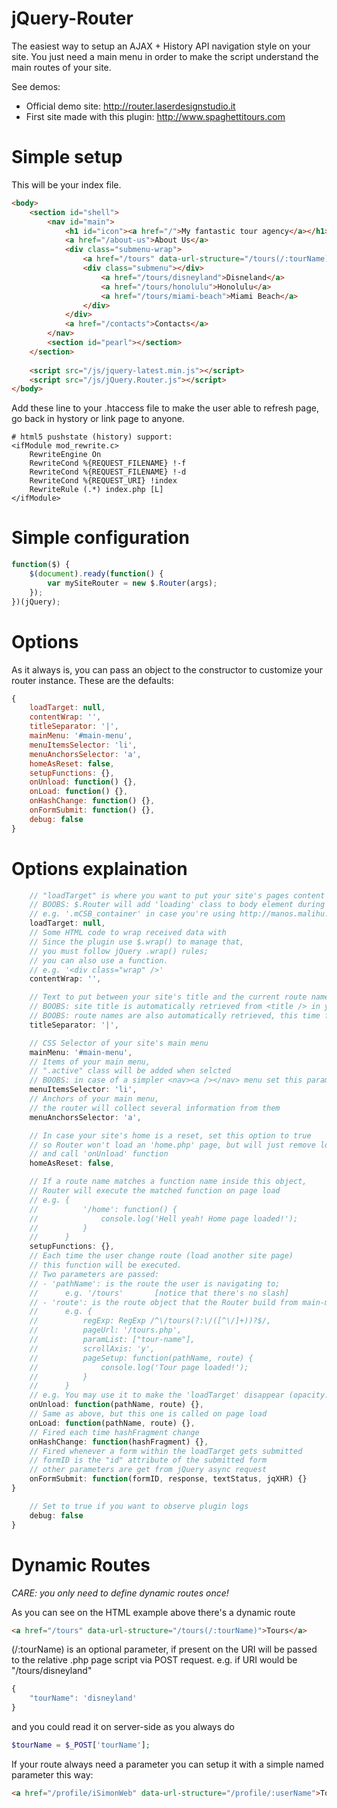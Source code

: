 jQuery-Router
=============

The easiest way to setup an AJAX + History API navigation style on your site.
You just need a main menu in order to make the script understand the main routes of your site.

See demos:
* Official demo site: http://router.laserdesignstudio.it
* First site made with this plugin: http://www.spaghettitours.com

Simple setup
=============
This will be your index file.
```html
<body>
	<section id="shell">
		<nav id="main">
			<h1 id="icon"><a href="/">My fantastic tour agency</a></h1>
			<a href="/about-us">About Us</a>
			<div class="submenu-wrap">
				<a href="/tours" data-url-structure="/tours(/:tourName)">Tours</a>
				<div class="submenu"></div>
					<a href="/tours/disneyland">Disneland</a>
					<a href="/tours/honolulu">Honolulu</a>
					<a href="/tours/miami-beach">Miami Beach</a>
				</div>
			</div>
			<a href="/contacts">Contacts</a>
		</nav>
		<section id="pearl"></section>
	</section>
	
	<script src="/js/jquery-latest.min.js"></script>
	<script src="/js/jQuery.Router.js"></script>
</body>
```
Add these line to your .htaccess file to make the user able to refresh page, go back in hystory or link page to anyone.
```
# html5 pushstate (history) support:
<ifModule mod_rewrite.c>
    RewriteEngine On
    RewriteCond %{REQUEST_FILENAME} !-f
    RewriteCond %{REQUEST_FILENAME} !-d
    RewriteCond %{REQUEST_URI} !index
    RewriteRule (.*) index.php [L]
</ifModule>
```

Simple configuration
=============
```javascript
function($) {
	$(document).ready(function() {
		var mySiteRouter = new $.Router(args);
	});
})(jQuery);
```

Options
=============

As it always is, you can pass an object to the constructor to customize your router instance.
These are the defaults:
```javascript
{
	loadTarget: null,
	contentWrap: '',
	titleSeparator: '|',
	mainMenu: '#main-menu',
	menuItemsSelector: 'li',
	menuAnchorsSelector: 'a',
	homeAsReset: false,
	setupFunctions: {},
	onUnload: function() {},
	onLoad: function() {},
	onHashChange: function() {},
	onFormSubmit: function() {},
	debug: false
}
```

Options explaination
=============

```javascript
	// "loadTarget" is where you want to put your site's pages content
	// BOOBS: $.Router will add 'loading' class to body element during page load
	// e.g. '.mCSB_container' in case you're using http://manos.malihu.gr/jquery-custom-content-scroller/
	loadTarget: null,
	// Some HTML code to wrap received data with
	// Since the plugin use $.wrap() to manage that,
	// you must follow jQuery .wrap() rules;
	// you can also use a function.
	// e.g. '<div class="wrap" />'
	contentWrap: '',
```

```javascript
	// Text to put between your site's title and the current route name
	// BOOBS: site title is automatically retrieved from <title /> in your index file
	// BOOBS: route names are also automatically retrieved, this time from main menu anchor's text
	titleSeparator: '|',
```

```javascript
	// CSS Selector of your site's main menu
	mainMenu: '#main-menu',
	// Items of your main menu,
	// ".active" class will be added when selcted
	// BOOBS: in case of a simpler <nav><a /></nav> menu set this parameter to '' (empty string)
	menuItemsSelector: 'li',
	// Anchors of your main menu,
	// the router will collect several information from them
	menuAnchorsSelector: 'a',
```

```javascript
	// In case your site's home is a reset, set this option to true
	// so Router won't load an 'home.php' page, but will just remove loaded page
	// and call 'onUnload' function
	homeAsReset: false,
```

```javascript
	// If a route name matches a function name inside this object,
	// Router will execute the matched function on page load
	// e.g. {
	//			'/home': function() {
	//				console.log('Hell yeah! Home page loaded!');
	//			}
	//		}
	setupFunctions: {},
	// Each time the user change route (load another site page)
	// this function will be executed.
	// Two parameters are passed:
	// - 'pathName': is the route the user is navigating to;
	// 		e.g. '/tours' 		[notice that there's no slash]
	// - 'route': is the route object that the Router build from main-menu
	// 		e.g. {
	//			regExp: RegExp /^\/tours(?:\/([^\/]+))?$/,
	//			pageUrl: '/tours.php',
	//			paramList: ["tour-name"],
	//			scrollAxis: 'y',
	//			pageSetup: function(pathName, route) {
	//				console.log('Tour page loaded!');
	//			}
	//		}
	// e.g. You may use it to make the 'loadTarget' disappear (opacity: 0)
	onUnload: function(pathName, route) {},
	// Same as above, but this one is called on page load
	onLoad: function(pathName, route) {},
	// Fired each time hashFragment change
	onHashChange: function(hashFragment) {},
	// Fired whenever a form within the loadTarget gets submitted
	// formID is the "id" attribute of the submitted form
	// other parameters are get from jQuery async request
	onFormSubmit: function(formID, response, textStatus, jqXHR) {}
}
```

```javascript
	// Set to true if you want to observe plugin logs
	debug: false
}
```

Dynamic Routes
=============
*CARE: you only need to define dynamic routes once!*

As you can see on the HTML example above there's a dynamic route
```html
<a href="/tours" data-url-structure="/tours(/:tourName)">Tours</a>
```
(/:tourName) is an optional parameter, if present on the URI will be passed to the relative .php page script via POST request.
e.g. if URI would be "/tours/disneyland"
```javascript
{
	"tourName": 'disneyland'
}
```
and you could read it on server-side as you always do
```php
$tourName = $_POST['tourName'];
```

If your route always need a parameter you can setup it with a simple named parameter this way:
```html
<a href="/profile/iSimonWeb" data-url-structure="/profile/:userName">Tours</a>
```
